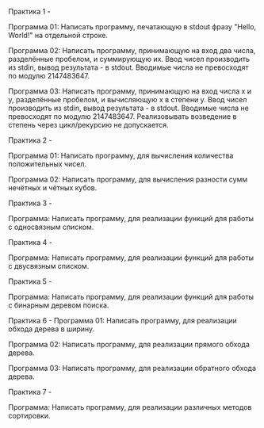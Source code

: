 Практика 1 - 

Программа 01:
Написать программу, печатающую в stdout фразу "Hello, World!" на отдельной строке.

Программа 02:
Написать программу, принимающую на вход два числа, разделённые пробелом, и суммирующую их. Ввод чисел производить из stdin, вывод результата - в stdout. Вводимые числа не превосходят по модулю 2147483647.

Программа 03:
Написать программу, принимающую на вход числа x и y, разделённые пробелом, и вычисляющую x в степени y. Ввод чисел производить из stdin, вывод результата - в stdout. Вводимые числа не превосходят по модулю 2147483647. Реализовывать возведение в степень через цикл/рекурсию не допускается.

Практика 2 - 

Программа 01:
Написать программу, для вычисления количества положительных чисел.

Программа 02:
Написать программу, для вычисления разности сумм нечётных и чётных кубов.

Практика 3 - 

Программа:
Написать программу, для реализации функций для работы с односвязным списком.

Практика 4 - 

Программа:
Написать программу, для реализации функций для работы с двусвязным списком.

Практика 5 - 

Программа:
Написать программу, для реализации функций для работы с бинарным деревом поиска.

Практика 6 - 
Программа 01:
Написать программу, для реализации обхода дерева в ширину.

Программа 02:
Написать программу, для реализации прямого обхода дерева.

Программа 03:
Написать программу, для реализации обратного обхода дерева.

Практика 7 - 

Программа:
Написать программу, для реализации различных методов сортировки.
